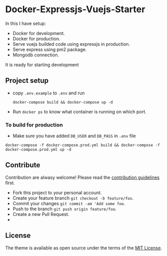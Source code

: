 # Docker-Expressjs-Vuejs-Starter

In this I have setup:

- Docker for development.
- Docker for production.
- Serve vuejs builded code using expressjs in production.
- Serve express using pm2 package.
- Mongodb connection.

It is ready for starting development

## Project setup

- copy `.env.example` to `.env` and run

  ```
  docker-compose build && docker-compose up -d
  ```

- Run `docker ps` to know what container is running on which port.

### To build for production

- Make sure you have added `DB_USER` and `DB_PASS` in `.env` file

```
docker-compose -f docker-compose.prod.yml build && docker-compose -f docker-compose.prod.yml up -d
```

## Contribute

Contribution are alwasy welcome! Please read the [contribution guidelines](contributing.md) first.

- Fork this project to your personal account.
- Create your feature branch `git checkout -b feature/foo`.
- Commit your changes `git commit -am 'Add some foo`.
- Push to the branch `git push origin feature/foo`.
- Create a new Pull Request.
- 

## License

The theme is available as open source under the terms of the [MIT License](LICENSE.txt).
